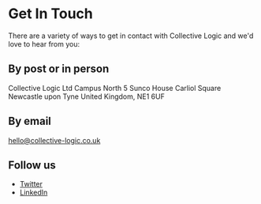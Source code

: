 # Get In Touch

There are a variety of ways to get in contact with Collective Logic and we'd love to hear from you:

## By post or in person
Collective Logic Ltd
Campus North 5 Sunco House
Carliol Square
Newcastle upon Tyne
United Kingdom, NE1 6UF

## By email
[hello@collective-logic.co.uk](mailto:hello@collective-logic.co.uk)

## Follow us
- [Twitter](https://twitter.com/collectivelgc)
- [LinkedIn](https://www.linkedin.com/company-beta/11159490/)
